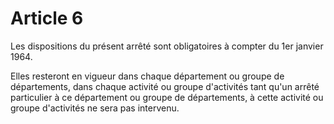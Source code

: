 # Article 6

Les dispositions du présent arrêté sont obligatoires à compter du 1er janvier 1964.

Elles resteront en vigueur dans chaque département ou groupe de départements, dans chaque activité ou groupe d'activités tant qu'un arrêté particulier à ce département ou groupe de départements, à cette activité ou groupe d'activités ne sera pas intervenu.
